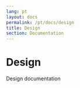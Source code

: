 ```yaml
---
lang: pt
layout: docs
permalink: /pt/docs/design
title: Design
section: Documentation
---
```


# Design

Design documentation
